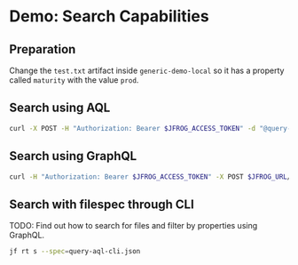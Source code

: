 # Demo: Search Capabilities

## Preparation

Change the `test.txt` artifact inside `generic-demo-local` so it has a property called `maturity` with the value `prod`.

## Search using AQL

```bash
curl -X POST -H "Authorization: Bearer $JFROG_ACCESS_TOKEN" -d "@query-aql-rest.txt" -H "Content-Type: text/plain" $JFROG_URL/artifactory/api/search/aql
```

## Search using GraphQL

```bash
curl -H "Authorization: Bearer $JFROG_ACCESS_TOKEN" -X POST $JFROG_URL/metadata/api/v1/query -d "@query-graphql.json"
```

## Search with filespec through CLI

TODO: Find out how to search for files and filter by properties using GraphQL.

```bash
jf rt s --spec=query-aql-cli.json
```
